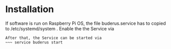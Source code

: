 # Installation
If software is run on Raspberry Pi OS, the file buderus.service has to copied to /etc/systemd/system .
Enable the the Service via
~~~ systemctl enable buders
After that, the Service can be started via
~~~ service buderus start

